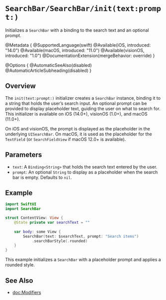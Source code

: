 # ``SearchBar/SearchBar/init(text:prompt:)``

Initializes a `SearchBar` with a binding to the search text and an optional prompt.

@Metadata {
    @SupportedLanguage(swift)
    @Available(iOS, introduced: "14.0")
    @Available(macOS, introduced: "11.0")
    @Available(visionOS, introduced: "1.0")
    @DocumentationExtension(mergeBehavior: override)
}

@Options {
    @AutomaticSeeAlso(disabled)
    @AutomaticArticleSubheading(disabled)
}

## Overview

The `init(text:prompt:)` initializer creates a `SearchBar` instance, binding it to a string that holds the user’s search input. An optional prompt can be provided to display placeholder text, guiding the user on what to search for. This initializer is available on iOS (14.0+), visionOS (1.0+), and macOS (11.0+).

On iOS and visionOS, the prompt is displayed as the placeholder in the underlying `UISearchBar`. On macOS, it is used as the placeholder for the `TextField` (or `SearchFieldView` if macOS 12.0+ is available).

## Parameters

- `text`: A `Binding<String>` that holds the search text entered by the user.
- `prompt`: An optional `String` to display as a placeholder when the search bar is empty. Defaults to `nil`.

## Example

```swift
import SwiftUI
import SearchBar

struct ContentView: View {
    @State private var searchText = ""
    
    var body: some View {
        SearchBar(text: $searchText, prompt: "Search items")
            .searchBarStyle(.rounded)
    }
}
```

This example initializes a `SearchBar` with a placeholder prompt and applies a rounded style.

## See Also

- <doc:Modifiers>

